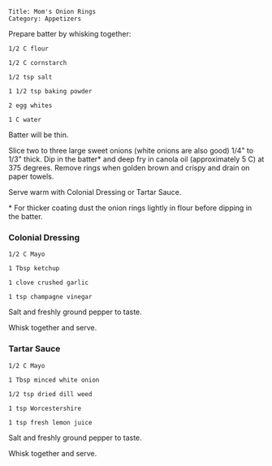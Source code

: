 ~~~ recipe-info
Title: Mom's Onion Rings
Category: Appetizers
~~~

Prepare batter by whisking together:

~~~ recipe-ingredients
1/2 C flour

1/2 C cornstarch

1/2 tsp salt

1 1/2 tsp baking powder

2 egg whites

1 C water
~~~

Batter will be thin.

Slice two to three large sweet onions (white onions are also good) 1/4" to 1/3" thick. Dip in the
batter* and deep fry in canola oil (approximately 5 C) at 375 degrees. Remove rings when golden
brown and crispy and drain on paper towels.

Serve warm with Colonial Dressing or Tartar Sauce.

\* For thicker coating dust the onion rings lightly in flour before dipping in the batter.


### Colonial Dressing

~~~ recipe-ingredients
1/2 C Mayo

1 Tbsp ketchup

1 clove crushed garlic

1 tsp champagne vinegar
~~~

Salt and freshly ground pepper to taste.

Whisk together and serve.


### Tartar Sauce

~~~ recipe-ingredients
1/2 C Mayo

1 Tbsp minced white onion

1/2 tsp dried dill weed

1 tsp Worcestershire

1 tsp fresh lemon juice
~~~

Salt and freshly ground pepper to taste.

Whisk together and serve.
